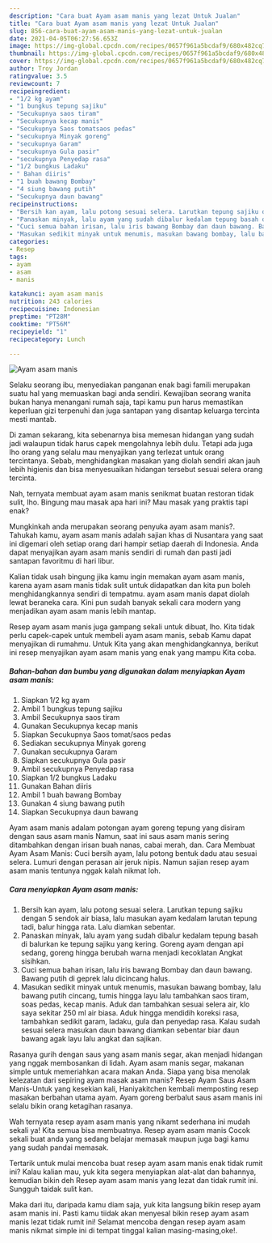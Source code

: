 ```yaml
---
description: "Cara buat Ayam asam manis yang lezat Untuk Jualan"
title: "Cara buat Ayam asam manis yang lezat Untuk Jualan"
slug: 856-cara-buat-ayam-asam-manis-yang-lezat-untuk-jualan
date: 2021-04-05T06:27:56.653Z
image: https://img-global.cpcdn.com/recipes/0657f961a5bcdaf9/680x482cq70/ayam-asam-manis-foto-resep-utama.jpg
thumbnail: https://img-global.cpcdn.com/recipes/0657f961a5bcdaf9/680x482cq70/ayam-asam-manis-foto-resep-utama.jpg
cover: https://img-global.cpcdn.com/recipes/0657f961a5bcdaf9/680x482cq70/ayam-asam-manis-foto-resep-utama.jpg
author: Troy Jordan
ratingvalue: 3.5
reviewcount: 7
recipeingredient:
- "1/2 kg ayam"
- "1 bungkus tepung sajiku"
- "Secukupnya saos tiram"
- "Secukupnya kecap manis"
- "Secukupnya Saos tomatsaos pedas"
- "secukupnya Minyak goreng"
- "secukupnya Garam"
- "secukupnya Gula pasir"
- "secukupnya Penyedap rasa"
- "1/2 bungkus Ladaku"
- " Bahan diiris"
- "1 buah bawang Bombay"
- "4 siung bawang putih"
- "Secukupnya daun bawang"
recipeinstructions:
- "Bersih kan ayam, lalu potong sesuai selera. Larutkan tepung sajiku dengan 5 sendok air biasa, lalu masukan ayam kedalam larutan tepung tadi, balur hingga rata. Lalu diamkan sebentar."
- "Panaskan minyak, lalu ayam yang sudah dibalur kedalam tepung basah di balurkan ke tepung sajiku yang kering. Goreng ayam dengan api sedang, goreng hingga berubah warna menjadi kecoklatan Angkat sisihkan."
- "Cuci semua bahan irisan, lalu iris bawang Bombay dan daun bawang. Bawang putih di geprek lalu dicincang halus."
- "Masukan sedikit minyak untuk menumis, masukan bawang bombay, lalu bawang putih cincang, tumis hingga layu lalu tambahkan saos tiram, soas pedas, kecap manis. Aduk dan tambahkan sesuai selera air, klo saya sekitar 250 ml air biasa. Aduk hingga mendidih koreksi rasa, tambahkan sedikit garam, ladaku, gula dan penyedap rasa. Kalau sudah sesuai selera masukan daun bawang diamkan sebentar biar daun bawang agak layu lalu angkat dan sajikan."
categories:
- Resep
tags:
- ayam
- asam
- manis

katakunci: ayam asam manis 
nutrition: 243 calories
recipecuisine: Indonesian
preptime: "PT28M"
cooktime: "PT56M"
recipeyield: "1"
recipecategory: Lunch

---
```



![Ayam asam manis](https://img-global.cpcdn.com/recipes/0657f961a5bcdaf9/680x482cq70/ayam-asam-manis-foto-resep-utama.jpg)

Selaku seorang ibu, menyediakan panganan enak bagi famili merupakan suatu hal yang memuaskan bagi anda sendiri. Kewajiban seorang  wanita bukan hanya menangani rumah saja, tapi kamu pun harus memastikan keperluan gizi terpenuhi dan juga santapan yang disantap keluarga tercinta mesti mantab.

Di zaman  sekarang, kita sebenarnya bisa memesan hidangan yang sudah jadi walaupun tidak harus capek mengolahnya lebih dulu. Tetapi ada juga lho orang yang selalu mau menyajikan yang terlezat untuk orang tercintanya. Sebab, menghidangkan masakan yang diolah sendiri akan jauh lebih higienis dan bisa menyesuaikan hidangan tersebut sesuai selera orang tercinta. 

Nah, ternyata membuat ayam asam manis senikmat buatan restoran tidak sulit, lho. Bingung mau masak apa hari ini? Mau masak yang praktis tapi enak?

Mungkinkah anda merupakan seorang penyuka ayam asam manis?. Tahukah kamu, ayam asam manis adalah sajian khas di Nusantara yang saat ini digemari oleh setiap orang dari hampir setiap daerah di Indonesia. Anda dapat menyajikan ayam asam manis sendiri di rumah dan pasti jadi santapan favoritmu di hari libur.

Kalian tidak usah bingung jika kamu ingin memakan ayam asam manis, karena ayam asam manis tidak sulit untuk didapatkan dan kita pun boleh menghidangkannya sendiri di tempatmu. ayam asam manis dapat diolah lewat beraneka cara. Kini pun sudah banyak sekali cara modern yang menjadikan ayam asam manis lebih mantap.

Resep ayam asam manis juga gampang sekali untuk dibuat, lho. Kita tidak perlu capek-capek untuk membeli ayam asam manis, sebab Kamu dapat menyajikan di rumahmu. Untuk Kita yang akan menghidangkannya, berikut ini resep menyajikan ayam asam manis yang enak yang mampu Kita coba.

<!--inarticleads1-->

##### Bahan-bahan dan bumbu yang digunakan dalam menyiapkan Ayam asam manis:

1. Siapkan 1/2 kg ayam
1. Ambil 1 bungkus tepung sajiku
1. Ambil Secukupnya saos tiram
1. Gunakan Secukupnya kecap manis
1. Siapkan Secukupnya Saos tomat/saos pedas
1. Sediakan secukupnya Minyak goreng
1. Gunakan secukupnya Garam
1. Siapkan secukupnya Gula pasir
1. Ambil secukupnya Penyedap rasa
1. Siapkan 1/2 bungkus Ladaku
1. Gunakan  Bahan diiris
1. Ambil 1 buah bawang Bombay
1. Gunakan 4 siung bawang putih
1. Siapkan Secukupnya daun bawang


Ayam asam manis adalam potongan ayam goreng tepung yang disiram dengan saus asam manis Namun, saat ini saus asam manis sering ditambahkan dengan irisan buah nanas, cabai merah, dan. Cara Membuat Ayam Asam Manis: Cuci bersih ayam, lalu potong bentuk dadu atau sesuai selera. Lumuri dengan perasan air jeruk nipis. Namun sajian resep ayam asam manis tentunya nggak kalah nikmat loh. 

<!--inarticleads2-->

##### Cara menyiapkan Ayam asam manis:

1. Bersih kan ayam, lalu potong sesuai selera. Larutkan tepung sajiku dengan 5 sendok air biasa, lalu masukan ayam kedalam larutan tepung tadi, balur hingga rata. Lalu diamkan sebentar.
1. Panaskan minyak, lalu ayam yang sudah dibalur kedalam tepung basah di balurkan ke tepung sajiku yang kering. Goreng ayam dengan api sedang, goreng hingga berubah warna menjadi kecoklatan Angkat sisihkan.
1. Cuci semua bahan irisan, lalu iris bawang Bombay dan daun bawang. Bawang putih di geprek lalu dicincang halus.
1. Masukan sedikit minyak untuk menumis, masukan bawang bombay, lalu bawang putih cincang, tumis hingga layu lalu tambahkan saos tiram, soas pedas, kecap manis. Aduk dan tambahkan sesuai selera air, klo saya sekitar 250 ml air biasa. Aduk hingga mendidih koreksi rasa, tambahkan sedikit garam, ladaku, gula dan penyedap rasa. Kalau sudah sesuai selera masukan daun bawang diamkan sebentar biar daun bawang agak layu lalu angkat dan sajikan.


Rasanya gurih dengan saus yang asam manis segar, akan menjadi hidangan yang nggak membosankan di lidah. Ayam asam manis segar, makanan simple untuk memeriahkan acara makan Anda. Siapa yang bisa menolak kelezatan dari sepiring ayam masak asam manis? Resep Ayam Saus Asam Manis-Untuk yang kesekian kali, Haniyakitchen kembali memposting resep masakan berbahan utama ayam. Ayam goreng berbalut saus asam manis ini selalu bikin orang ketagihan rasanya. 

Wah ternyata resep ayam asam manis yang nikamt sederhana ini mudah sekali ya! Kita semua bisa membuatnya. Resep ayam asam manis Cocok sekali buat anda yang sedang belajar memasak maupun juga bagi kamu yang sudah pandai memasak.

Tertarik untuk mulai mencoba buat resep ayam asam manis enak tidak rumit ini? Kalau kalian mau, yuk kita segera menyiapkan alat-alat dan bahannya, kemudian bikin deh Resep ayam asam manis yang lezat dan tidak rumit ini. Sungguh taidak sulit kan. 

Maka dari itu, daripada kamu diam saja, yuk kita langsung bikin resep ayam asam manis ini. Pasti kamu tiidak akan menyesal bikin resep ayam asam manis lezat tidak rumit ini! Selamat mencoba dengan resep ayam asam manis nikmat simple ini di tempat tinggal kalian masing-masing,oke!.

